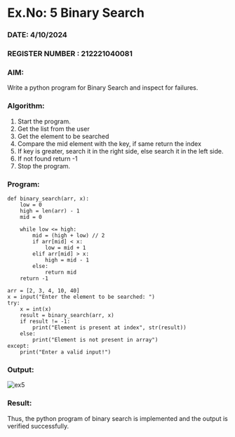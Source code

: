 # Ex.No: 5 Binary Search
### DATE: 4/10/2024                                                                            
### REGISTER NUMBER : 212221040081
### AIM: 
Write a python program for Binary Search and inspect for failures.

### Algorithm:

1. Start the program. 
2. Get the list from the user 
3. Get the element to be searched 
4. Compare the mid element with the key, if same return the index 
5. If key is greater, search it in the right side, else search it in the left side. 
6. If not found return -1 
7. Stop the program. 

### Program:
```
def binary_search(arr, x):
    low = 0
    high = len(arr) - 1
    mid = 0

    while low <= high:
        mid = (high + low) // 2
        if arr[mid] < x:
            low = mid + 1
        elif arr[mid] > x:
            high = mid - 1
        else:
            return mid
    return -1

arr = [2, 3, 4, 10, 40]
x = input("Enter the element to be searched: ")
try:
    x = int(x)
    result = binary_search(arr, x)
    if result != -1:
        print("Element is present at index", str(result))
    else:
        print("Element is not present in array")
except:
    print("Enter a valid input!")

```
### Output:
![ex5](https://github.com/user-attachments/assets/c33bb15f-94bb-432f-a402-c64592659eee)



### Result:
Thus, the python program of binary search is implemented and the output is verified successfully. 


